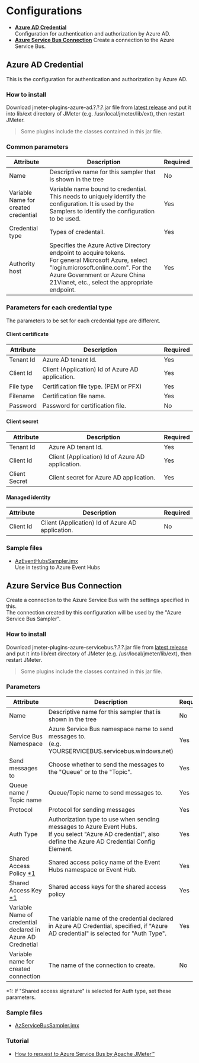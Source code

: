 # Configurations

- **[Azure AD Credential](#azure-ad-credential)**  
    Configuration for authentication and authorization by Azure AD.
- **[Azure Service Bus Connection](#azure-servicebus-connection)**
    Create a connection to the Azure Service Bus.

## Azure AD Credential

This is the configuration for authentication and authorization by Azure AD.

### How to install

Download jmeter-plugins-azure-ad.?.?.?.jar file from [latest release](https://github.com/pnopjp/jmeter-plugins/releases/latest) and put it into lib/ext directory of JMeter \(e.g. /usr/local/jmeter/lib/ext\), then restart JMeter.
> Some plugins include the classes contained in this jar file.

### Common parameters

|Attribute|Description|Required|
|-----|-----|-----|
|Name|Descriptive name for this sampler that is shown in the tree|No|
|Variable Name for created credential|Variable name bound to credential. This needs to uniquely identify the configuration. It is used by the Samplers to identify the configuration to be used.|Yes|
|Credential type|Types of credentail.|Yes|
|Authority host|Specifies the Azure Active Directory endpoint to acquire tokens.<br />For general Microsoft Azure, select "login<span></span>.microsoft.online.com". For the Azure Government or Azure China 21Vianet, etc., select the appropriate endpoint.|Yes|

### Parameters for each credential type

The parameters to be set for each credential type are different.

#### Client certificate

|Attribute|Description|Required|
|-----|-----|-----|
|Tenant Id|Azure AD tenant Id.|Yes|
|Client Id|Client \(Application\) Id of Azure AD application.|Yes|
|File type|Certification file type. \(PEM or PFX\)|Yes|
|Filename|Certification file name.|Yes|
|Password|Password for certification file.|No|

#### Client secret

|Attribute|Description|Required|
|-----|-----|-----|
|Tenant Id|Azure AD tenant Id.|Yes|
|Client Id|Client \(Application\) Id of Azure AD application.|Yes|
|Client Secret|Client secret for Azure AD application.|Yes|

#### Managed identity

|Attribute|Description|Required|
|-----|-----|-----|
|Client Id|Client \(Application\) Id of Azure AD application.|No|

### Sample files

- [AzEventHubsSampler.jmx](../samples/AzEventHubsSampler.jmx)  
    Use in testing to Azure Event Hubs

## Azure Service Bus Connection

Create a connection to the Azure Service Bus with the settings specified in this.  
The connection created by this configuration will be used by the "Azure Service Bus Sampler".

### How to install

Download jmeter-plugins-azure-servicebus.?.?.?.jar file from [latest release](https://github.com/pnopjp/jmeter-plugins/releases/latest) and put it into lib/ext directory of JMeter \(e.g. /usr/local/jmeter/lib/ext\), then restart JMeter.
> Some plugins include the classes contained in this jar file.

### Parameters

|Attribute|Description|Required|
|-----|-----|-----|
|Name|Descriptive name for this sampler that is shown in the tree|No|
|Service Bus Namespace|Azure Service Bus namespace name to send messages to.<br />(e.g. YOURSERVICEBUS<span></span>.servicebus.windows.net\)|Yes|
|Send messages to|Choose whether to send the messages to the "Queue" or to the "Topic".|Yes|
|Queue name / Topic name|Queue/Topic name to send messages to.|Yes|
|Protocol|Protocol for sending messages|Yes|
|Auth Type|Authorization type to use when sending messages to Azure Event Hubs.<br />If you select "Azure AD credential", also define the Azure AD Credential Config Element.|Yes|
|Shared Access Policy [\*1](#1-servicebus)|Shared access policy name of the Event Hubs namespace or Event Hub.|Yes|
|Shared Access Key [\*1](#1-servicebus)|Shared access keys for the shared access policy|Yes|
|Variable Name of credential declared in Azure AD Crednetial|The variable name of the credential declared in Azure AD Credential, specified, if "Azure AD credential" is selected for "Auth Type".|Yes|
|Variable name for created connection|The name of the connection to create.|No|

<span id="1-servicebus">\*1</span>: If "Shared access signature" is selected for Auth type, set these parameters.

### Sample files

- [AzServiceBusSampler.jmx](../samples/AzServiceBusSampler.jmx)

### Tutorial

- [How to request to Azure Service Bus by Apache JMeter™](https://blog.pnop.co.jp/jmeter-azure-event-hubs_en/)
